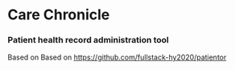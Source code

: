 # Care Chronicle

### Patient health record administration tool

Based on Based on https://github.com/fullstack-hy2020/patientor